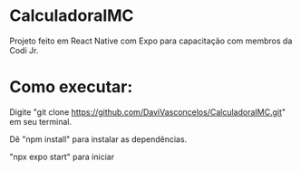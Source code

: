 # CalculadoraIMC
Projeto feito em React Native com Expo para capacitação com membros da Codi Jr.

# Como executar:
Digite "git clone https://github.com/DaviVasconcelos/CalculadoraIMC.git" em seu terminal.

Dê "npm install" para instalar as dependências.

"npx expo start" para iniciar 
